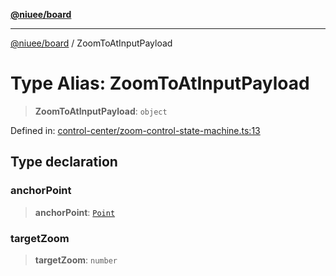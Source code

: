 [**@niuee/board**](../README.md)

***

[@niuee/board](../globals.md) / ZoomToAtInputPayload

# Type Alias: ZoomToAtInputPayload

> **ZoomToAtInputPayload**: `object`

Defined in: [control-center/zoom-control-state-machine.ts:13](https://github.com/niuee/board/blob/cc09a87e934160adef876c4e11d51fd97e78653d/src/control-center/zoom-control-state-machine.ts#L13)

## Type declaration

### anchorPoint

> **anchorPoint**: [`Point`](Point.md)

### targetZoom

> **targetZoom**: `number`
